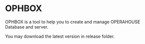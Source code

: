 # OPHBOX
OPHBOX is a tool to help you to create and manage OPERAHOUSE Database and server.

You may download the latest version in release folder.
